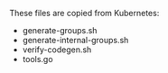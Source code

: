 These files are copied from Kubernetes:
- generate-groups.sh
- generate-internal-groups.sh
- verify-codegen.sh
- tools.go